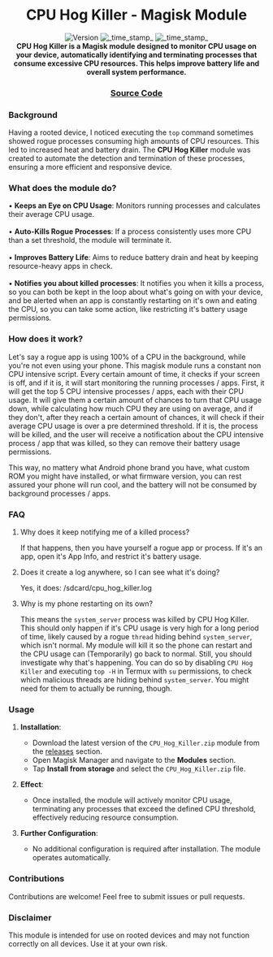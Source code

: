 <h1 align="center">CPU Hog Killer - Magisk Module</h1>

<div align="center">
  <!-- Version -->
    <img src="https://img.shields.io/badge/Version-v1.6-blue.svg?longCache=true&style=popout-square"
      alt="Version" />
  <!-- Last Updated -->
    <img src="https://img.shields.io/badge/Updated-October%2018,%202024-green.svg?longCache=true&style=flat-square"
      alt="_time_stamp_" />
  <!-- Min Magisk -->
    <img src="https://img.shields.io/badge/MinMagisk-24.0-red.svg?longCache=true&style=flat-square"
      alt="_time_stamp_" />
</div>

<div align="center">
  <strong>CPU Hog Killer is a Magisk module designed to monitor CPU usage on your device, automatically identifying and terminating processes that consume excessive CPU resources. This helps improve battery life and overall system performance.</strong>
</div>

<div align="center">
  <h3>
    <a href="https://github.com/Durocks/CPU-Hog-Killer">
      Source Code
    </a>
  </h3>
</div>

### Background
Having a rooted device, I noticed executing the <code>top</code> command sometimes showed rogue processes consuming high amounts of CPU resources. This led to increased heat and battery drain. The **CPU Hog Killer** module was created to automate the detection and termination of these processes, ensuring a more efficient and responsive device.

### What does the module do?
• **Keeps an Eye on CPU Usage**: Monitors running processes and calculates their average CPU usage.<br><br>
• **Auto-Kills Rogue Processes**: If a process consistently uses more CPU than a set threshold, the module will terminate it.<br><br>
• **Improves Battery Life**: Aims to reduce battery drain and heat by keeping resource-heavy apps in check.<br><br>
• **Notifies you about killed processes**: It notifies you when it kills a process, so you can both be kept in the loop about what's going on with your device, and be alerted when an app is constantly restarting on it's own and eating the CPU, so you can take some action, like restricting it's battery usage permissions.

### How does it work?

Let's say a rogue app is using 100% of a CPU in the background, while you're not even using your phone. This magisk module runs a constant non CPU intensive script. Every certain amount of time, it checks if your screen is off, and if it is, it will start monitoring the running processes / apps. First, it will get the top 5 CPU intensive processes / apps, each with their CPU usage. It will give them a certain amount of chances to turn that CPU usage down, while calculating how much CPU they are using on average, and if they don't, after they reach a certain amount of chances, it will check if their average CPU usage is over a pre determined threshold. If it is, the process will be killed, and the user will receive a notification about the CPU intensive process / app that was killed, so they can remove their battery usage permissions.

This way, no mattery what Android phone brand you have, what custom ROM you might have installed, or what firmware version, you can rest assured your phone will run cool, and the battery will not be consumed by background processes / apps.

### FAQ
1. Why does it keep notifying me of a killed process?

    If that happens, then you have yourself a rogue app or process. If it's an app, open it's App Info, and restrict it's battery usage.

2. Does it create a log anywhere, so I can see what it's doing?

    Yes, it does: /sdcard/cpu_hog_killer.log

3. Why is my phone restarting on its own?

    This means the `system_server` process was killed by CPU Hog Killer. This should only happen if it's CPU usage is very high for a long period of time, likely caused by a rogue `thread` hiding behind `system_server`, which isn't normal. My module will kill it so the phone can restart and the CPU usage can (Temporarily) go back to normal. Still, you should investigate why that's happening. You can do so by disabling `CPU Hog Killer` and executing `top -H` in Termux with `su` permissions, to check which malicious threads are hiding behind `system_server`. You might need for them to actually be running, though.

### Usage
1. **Installation**:
   - Download the latest version of the `CPU_Hog_Killer.zip` module from the <a href="https://github.com/Durocks/CPU-Hog-Killer/releases/">releases</a> section.
   - Open Magisk Manager and navigate to the **Modules** section.
   - Tap **Install from storage** and select the `CPU_Hog_Killer.zip` file.

2. **Effect**:
   - Once installed, the module will actively monitor CPU usage, terminating any processes that exceed the defined CPU threshold, effectively reducing resource consumption.

3. **Further Configuration**:
   - No additional configuration is required after installation. The module operates automatically.

### Contributions
Contributions are welcome! Feel free to submit issues or pull requests.

### Disclaimer
This module is intended for use on rooted devices and may not function correctly on all devices. Use it at your own risk.
